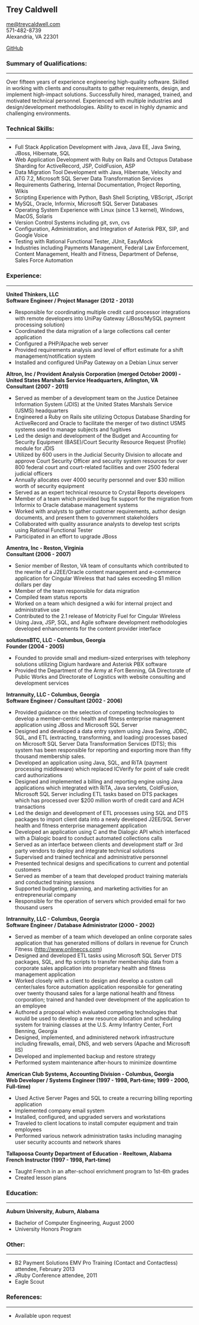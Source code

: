 ## Trey Caldwell  
me@treycaldwell.com  
571-482-8739  
Alexandria, VA 22301

[GitHub](http://github.com/treycaldwell)  

### Summary of Qualifications:
_________________________
Over fifteen years of experience engineering high-quality software.  Skilled in working with clients and consultants to gather requirements, design, and implement high-impact solutions.  Successfully hired, managed, trained, and motivated technical personnel.  Experienced with multiple industries and design/development methodologies.  Ability to excel in highly dynamic and challenging environments.

### Technical Skills:
_________________
* Full Stack Application Development with Java, Java EE, Java Swing, JBoss, Hibernate, SQL
* Web Application Development with Ruby on Rails and Octopus Database Sharding for ActiveRecord, JSP, ColdFusion, ASP
* Data Migration Tool Development with Java, Hibernate, Velocity and ATG 7.2, Microsoft SQL Server Data Transformation Services
* Requirements Gathering, Internal Documentation, Project Reporting, Wikis
* Scripting Experience with Python, Bash Shell Scripting, VBScript, JScript
* MySQL, Oracle, Informix, Microsoft SQL Server Databases
* Operating System Experience with Linux (since 1.3 kernel), Windows, MacOS, Solaris
* Version Control Systems including git, svn, cvs
* Configuration, Administration, and Integration of Asterisk PBX, SIP, and Google Voice
* Testing with Rational Functional Tester, JUnit, EasyMock
* Industries including Payments Management, Federal Law Enforcement, Content Management, Health and Fitness, Department of Defense, Sales Force Automation

### Experience:
___________
__United Thinkers, LLC__  
__Software Engineer / Project Manager (2012 - 2013)__

* Responsible for coordinating multiple credit card processor integrations with remote developers into UniPay Gateway (JBoss/MySQL payment processing solution)
* Coordinated the data migration of a large collections call center application
* Configured a PHP/Apache web server
* Provided requirements analysis and level of effort estimate for a shift management/notification system
* Installed and configured UniPay Gateway on a Debian Linux server


__Altron, Inc / Provident Analysis Corporation (merged October 2009) - United States Marshals Service Headquarters, Arlington, VA__  
__Consultant (2007 - 2011)__

* Served as member of a development team on the Justice Detainee Information System (JDIS) at the United States Marshals Service (USMS) headquarters
* Engineered a Ruby on Rails site utilizing Octopus Database Sharding for ActiveRecord and Oracle to facilitate the merger of two distinct USMS systems used to manage subjects and fugitives
* Led the design and development of the Budget and Accounting for Security Equipment (BASE)/Court Security Resource Request (Profile) module for JDIS
* Utilized by 600 users in the Judicial Security Division to allocate and approve Court Security Officer and security system resources for over 800 federal court and court-related facilities and over 2500 federal judicial officers
* Annually allocates over 4000 security personnel and over $30 million worth of security equipment
* Served as an expert technical resource to Crystal Reports developers
* Member of a team which provided bug fix support for the migration from Informix to Oracle database management systems
* Worked with analysts to gather customer requirements, author design documents, and present them to government stakeholders
* Collaborated with quality assurance analysts to develop test scripts using Rational Functional Tester
* Participated in an effort to upgrade JBoss

__Amentra, Inc - Reston, Virginia__  
__Consultant (2006 - 2007)__

* Senior member of Reston, VA team of consultants which contributed to the rewrite of a J2EE/Oracle content management and e-commerce application for Cingular Wireless that had sales exceeding $1 million dollars per day
* Member of the team responsible for data migration
* Compiled team status reports
* Worked on a team which designed a wiki for internal project and administrative use
* Contributed to the 2.1 release of Motricity Fuel for Cingular Wireless
* Using Java, JSP, SQL, and Agile software development methodologies developed enhancements for the content provider interface

__solutionsBTC, LLC - Columbus, Georgia__  
__Founder (2004 - 2005)__

* Founded to provide small and medium-sized enterprises with telephony solutions utilizing Digium hardware and Asterisk PBX software
* Provided the Department of the Army at Fort Benning, GA Directorate of Public Works and Directorate of Logistics with website consulting and development services




__Intrannuity, LLC - Columbus, Georgia__  
__Software Engineer / Consultant (2002 - 2006)__

* Provided guidance on the selection of competing technologies to develop a member-centric health and fitness enterprise management application using JBoss and Microsoft SQL Server
* Designed and developed a data entry system using Java Swing, JDBC, SQL, and ETL (extracting, transforming, and loading) processes based on Microsoft SQL Server Data Transformation Services (DTS); this system has been responsible for reporting and exporting more than fifty thousand membership sales.
* Developed an application using Java, SQL, and RiTA (payment processing middleware) which replaced ICVerify for point of sale credit card authorizations
* Designed and implemented a billing and reporting engine using Java applications which integrated with RiTA, Java servlets, ColdFusion, Microsoft SQL Server including ETL tasks based on DTS packages which has processed over $200 million worth of credit card and ACH transactions
* Led the design and development of ETL processes using SQL and DTS packages to import client data into a newly developed J2EE/SQL Server health and fitness enterprise management application
* Developed an application using C and the Dialogic API which interfaced with a Dialogic board to conduct automated collections calls
* Served as an interface between clients and development staff or 3rd party vendors to deploy and integrate technical solutions
* Supervised and trained technical and administrative personnel
* Presented technical designs and specifications to current and potential customers
* Served as member of a team that developed product training materials and conducted training sessions
* Supported budgeting, planning, and marketing activities for an entrepreneurial company
* Responsible for the operation of servers which provided email for two thousand users

__Intrannuity, LLC - Columbus, Georgia__  
__Software Engineer / Database Administrator (2000 - 2002)__

* Served as member of a team which developed an online corporate sales application that has generated millions of dollars in revenue for Crunch Fitness (http://www.onlineccs.com)
* Designed and developed ETL tasks using Microsoft SQL Server DTS packages, SQL, and ftp scripts to transfer membership data from a corporate sales application into proprietary health and fitness management application
* Worked closely with a client to design and develop a custom call center/sales force automation application responsible for generating over twenty thousand sales for a large national health and fitness corporation; trained and handed over development of the application to an employee
* Authored a proposal which evaluated competing technologies that would be used to develop a new resource allocation and scheduling system for training classes at the U.S. Army Infantry Center, Fort Benning, Georgia
* Designed, implemented, and administered network infrastructure including firewalls, email, DNS, and web servers (Apache and Microsoft IIS)
* Developed and implemented backup and restore strategy
* Performed system maintenance after-hours to minimize downtime

__American Club Systems, Accounting Division - Columbus, Georgia__  
__Web Developer / Systems Engineer (1997 - 1998, Part-time; 1999 - 2000, Full-time)__

* Used Active Server Pages and SQL to create a recurring billing reporting application
* Implemented company email system
* Installed, configured, and upgraded servers and workstations
* Traveled to client locations to install computer equipment and train employees
* Performed various network administration tasks including managing user security accounts and network shares

__Tallapoosa County Department of Education - Reeltown, Alabama__  
__French Instructor (1997 - 1998, Part-time)__

* Taught French in an after-school enrichment program to 1st-6th grades
* Created lesson plans

### Education:
______________
__Auburn University, Auburn, Alabama__  

* Bachelor of Computer Engineering, August 2000
* University Honors Program 

### Other:
_________
* B2 Payment Solutions EMV Pro Training (Contact and Contactless) attendee, February 2013
* JRuby Conference attendee, 2011
* Eagle Scout

### References:
_______________
* Available upon request

